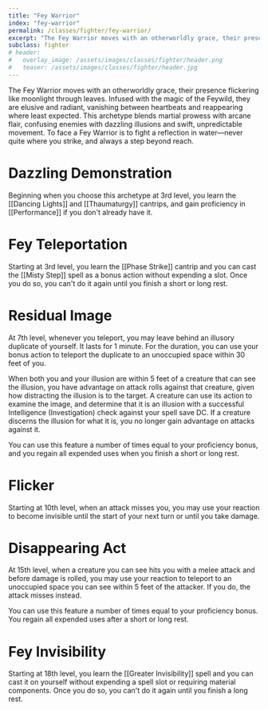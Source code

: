 ```yaml
---
title: "Fey Warrior"
index: "fey-warrior"
permalink: /classes/fighter/fey-warrior/
excerpt: "The Fey Warrior moves with an otherworldly grace, their presence flickering like moonlight through leaves."
subclass: fighter
# header:
#   overlay_image: /assets/images/classes/fighter/header.png
#   teaser: /assets/images/classes/fighter/header.jpg
---
```

The Fey Warrior moves with an otherworldly grace, their presence flickering like moonlight through leaves. Infused with the magic of the Feywild, they are elusive and radiant, vanishing between heartbeats and reappearing where least expected. This archetype blends martial prowess with arcane flair, confusing enemies with dazzling illusions and swift, unpredictable movement. To face a Fey Warrior is to fight a reflection in water—never quite where you strike, and always a step beyond reach.


# Dazzling Demonstration 
Beginning when you choose this archetype at 3rd level, you learn the [[Dancing Lights]] and [[Thaumaturgy]] cantrips, and gain proficiency in [[Performance]] if you don't already have it.

# Fey Teleportation
Starting at 3rd level, you learn the [[Phase Strike]] cantrip and you can cast the [[Misty Step]] spell as a bonus action without expending a slot. Once you do so, you can't do it again until you finish a short or long rest.

# Residual Image
At 7th level, whenever you teleport, you may leave behind an illusory duplicate of yourself. It lasts for 1 minute. For the duration, you can use your bonus action to teleport the duplicate to an unoccupied space within 30 feet of you.

When both you and your illusion are within 5 feet of a creature that can see the illusion, you have advantage on attack rolls against that creature, given how distracting the illusion is to the target. A creature can use its action to examine the image, and determine that it is an illusion with a successful Intelligence (Investigation) check against your spell save DC. If a creature discerns the illusion for what it is, you no longer gain advantage on attacks against it.

You can use this feature a number of times equal to your proficiency bonus, and you regain all expended uses when you finish a short or long rest.


# Flicker
Starting at 10th level, when an attack misses you, you may use your reaction to become invisible until the start of your next turn or until you take damage.

# Disappearing Act
At 15th level, when a creature you can see hits you with a melee attack and before damage is rolled, you may use your reaction to teleport to an unoccupied space you can see within 5 feet of the attacker. If you do, the attack misses instead.

You can use this feature a number of times equal to your proficiency bonus. You regain all expended uses after a short or long rest.

# Fey Invisibility
Starting at 18th level, you learn the [[Greater Invisibility]] spell and you can cast it on yourself without expending a spell slot or requiring material components. Once you do so, you can't do it again until you finish a long rest.